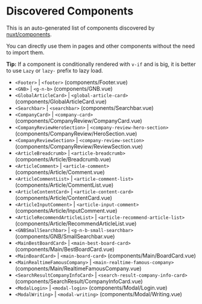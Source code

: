 # Discovered Components

This is an auto-generated list of components discovered by [nuxt/components](https://github.com/nuxt/components).

You can directly use them in pages and other components without the need to import them.

**Tip:** If a component is conditionally rendered with `v-if` and is big, it is better to use `Lazy` or `lazy-` prefix to lazy load.

- `<Footer>` | `<footer>` (components/Footer.vue)
- `<GNB>` | `<g-n-b>` (components/GNB.vue)
- `<GlobalArticleCard>` | `<global-article-card>` (components/GlobalArticleCard.vue)
- `<Searchbar>` | `<searchbar>` (components/Searchbar.vue)
- `<CompanyCard>` | `<company-card>` (components/CompanyReview/CompanyCard.vue)
- `<CompanyReviewHeroSection>` | `<company-review-hero-section>` (components/CompanyReview/HeroSection.vue)
- `<CompanyReviewSection>` | `<company-review-section>` (components/CompanyReview/ReviewSection.vue)
- `<ArticleBreadcrumb>` | `<article-breadcrumb>` (components/Article/Breadcrumb.vue)
- `<ArticleComment>` | `<article-comment>` (components/Article/Comment.vue)
- `<ArticleCommentList>` | `<article-comment-list>` (components/Article/CommentList.vue)
- `<ArticleContentCard>` | `<article-content-card>` (components/Article/ContentCard.vue)
- `<ArticleInputComment>` | `<article-input-comment>` (components/Article/InputComment.vue)
- `<ArticleRecommendArticleList>` | `<article-recommend-article-list>` (components/Article/RecommendArticleList.vue)
- `<GNBSmallSearchbar>` | `<g-n-b-small-searchbar>` (components/GNB/SmallSearchbar.vue)
- `<MainBestBoardCard>` | `<main-best-board-card>` (components/Main/BestBoardCard.vue)
- `<MainBoardCard>` | `<main-board-card>` (components/Main/BoardCard.vue)
- `<MainRealtimeFamousCompany>` | `<main-realtime-famous-company>` (components/Main/RealtimeFamousCompany.vue)
- `<SearchResultCompanyInfoCard>` | `<search-result-company-info-card>` (components/SearchResult/CompanyInfoCard.vue)
- `<ModalLogin>` | `<modal-login>` (components/Modal/Login.vue)
- `<ModalWriting>` | `<modal-writing>` (components/Modal/Writing.vue)
